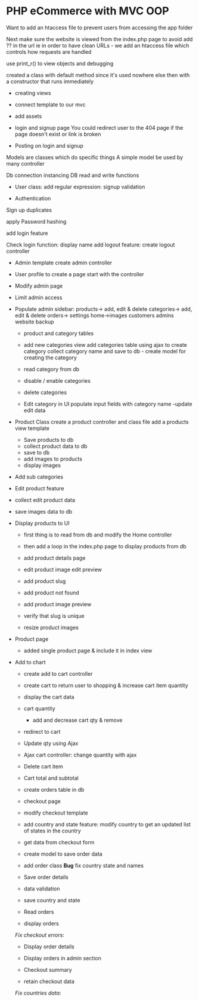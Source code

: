 # PHP eCommerce with MVC OOP

Want to add an htaccess file to prevent users from accessing the app folder

Next make sure the website is viewed from the index.php page to avoid add ?? in the url ie in order to have clean URLs - we add an htaccess file which controls how requests are handled

use print_r() to view objects and debugging

created a class with default method since it's used nowhere else
then with a constructor that runs immediately

- creating views

- connect template to our mvc
- add assets

- login and signup page
  You could redirect user to the 404 page if the page doesn't exist or link is broken

- Posting on login and signup

Models are classes which do specific things
A simple model be used by many controller

Db connection instancing
DB read and write functions

- User class:
  add regular expression:
  signup validation

- Authentication

Sign up duplicates

apply Password hashing

add login feature

Check login function: display name
add logout feature: create logout controller

- Admin template
  create admin controller

- User profile
  to create a page start with the controller

- Modify admin page

- Limit admin access

- Populate admin sidebar:
  products-> add, edit & delete
  categories-> add, edit & delete
  orders->
  settings
  home->images
  customers
  admins
  website backup

  - product and category tables

  - add new categories view
    add categories table
    using ajax to create category
    collect category name and save to db - create model for creating the category

  - read category from db

  - disable / enable categories
  - delete categories

  - Edit category in UI
    populate input fields with category name
    -update edit data

- Product Class
  create a product controller and class file
  add a products view template

  - Save products to db
  - collect product data to db
  - save to db
  - add images to products
  - display images

- Add sub categories

- Edit product feature
- collect edit product data
- save images data to db

- Display products to UI

  - first thing is to read from db and modify the Home controller
  - then add a loop in the index.php page to display products from db

  - add product details page
  - edit product image edit preview

  - add product slug
  - add product not found
  - add product image preview
  - verify that slug is unique
  - resize product images

- Product page

  - added single product page & include it in index view

- Add to chart

  - create add to cart controller
  - create cart to return user to shopping & increase cart item quantity
  - display the cart data
  - cart quantity
    - add and decrease cart qty & remove
  - redirect to cart
  - Update qty using Ajax
  - Ajax cart controller: change quantity with ajax
  - Delete cart item

  - Cart total and subtotal
  - create orders table in db

  - checkout page
  - modify checkout template

  - add country and state feature: modify country to get an updated list of states in the country
  - get data from checkout form

  - create model to save order data
  - add order class
    **Bug** fix country state and names

  - Save order details
  - data validation
  - save country and state

  - Read orders
  - display orders

  _Fix checkout errors_:

  - Display order details

  - Display orders in admin section

  - Checkout summary
  - retain checkout data

  _Fix countries data_:
